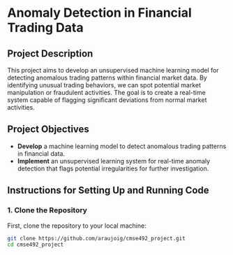 # Anomaly Detection in Financial Trading Data

## Project Description
This project aims to develop an unsupervised machine learning model for detecting anomalous trading patterns within financial market data. By identifying unusual trading behaviors, we can spot potential market manipulation or fraudulent activities. The goal is to create a real-time system capable of flagging significant deviations from normal market activities.

## Project Objectives
- **Develop** a machine learning model to detect anomalous trading patterns in financial data.
- **Implement** an unsupervised learning system for real-time anomaly detection that flags potential irregularities for further investigation.

## Instructions for Setting Up and Running Code

### 1. Clone the Repository
First, clone the repository to your local machine:
```bash
git clone https://github.com/araujoig/cmse492_project.git
cd cmse492_project
